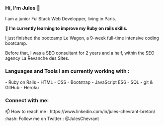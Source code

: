 ### Hi, I'm Jules 👋

I am a junior FullStack Web Developper, living in Paris.

**:gem: I’m currently learning to improve my Ruby on rails skills.**

I just finished the bootcamp Le Wagon, a 9-week full-time intensive coding bootcamp.

Before that, I was a SEO consultant for 2 years and a half, within the SEO agency La Revanche des Sites.


<h3 align="left">Languages and Tools I am currently working with :</h3>
- Ruby on Rails
- HTML
- CSS
- Bootstrap
- JavaScript ES6
- SQL
- git & GitHub
- Heroku


<h3 align="left">Connect with me:</h3>
📫 How to reach me : https://www.linkedin.com/in/jules-chevrant-breton/
:hash: Follow me on Twitter : @JulesChevrant
